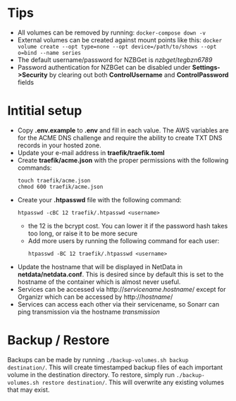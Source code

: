 
# Tips
* All volumes can be removed by running: ```docker-compose down -v```
* External volumes can be created against mount points like this: ```docker volume create --opt type=none --opt device=/path/to/shows --opt o=bind --name series```
* The default username/password for NZBGet is _nzbget_/_tegbzn6789_
* Password authentication for NZBGet can be disabled under **Settings->Security** by clearing out both **ControlUsername** and **ControlPassword** fields


# Intitial setup
* Copy **.env.example** to **.env** and fill in each value.  The AWS variables are for the ACME DNS challenge and require the ability to create TXT DNS records in your hosted zone.
* Update your e-mail address in **traefik/traefik.toml**
* Create **traefik/acme.json** with the proper permissions with the following commands:
    ```
    touch traefik/acme.json
    chmod 600 traefik/acme.json
    ```
* Create your **.htpasswd** file with the following command:
    ```
    htpasswd -cBC 12 traefik/.htpasswd <username>
    ```
    * the 12 is the bcrypt cost. You can lower it if the password hash takes too long, or raise it to be more secure
    * Add more users by running the following command for each user:
        ```
        htpasswd -BC 12 traefik/.htpasswd <username>
        ```
* Update the hostname that will be displayed in NetData in **netdata/netdata.conf**.  This is desired since by default this is set to the hostname of the container which is almost never useful.
* Services can be accessed via http://_servicename_._hostname_/ except for Organizr which can be accessed by http://_hostname_/
* Services can access each other via their servicename, so Sonarr can ping transmission via the hostname _transmission_


# Backup / Restore
Backups can be made by running ```./backup-volumes.sh backup destination/```.  This will create timestamped backup files of each important volume in the destination directory.  To restore, simply run ```./backup-volumes.sh restore destination/```.  This will overwrite any existing volumes that may exist.